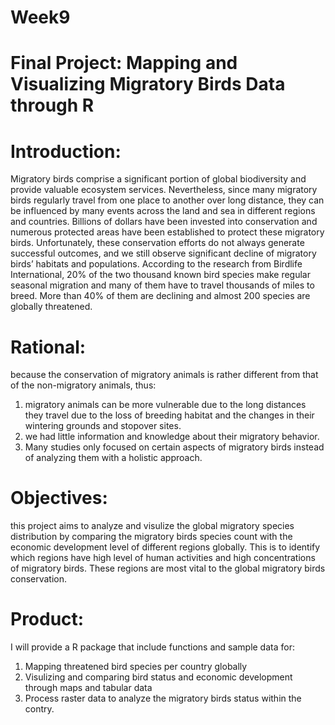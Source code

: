 # Week9
# Final Project: Mapping and Visualizing  Migratory Birds Data through R
# Introduction: 
Migratory birds comprise a significant portion of global biodiversity and provide valuable ecosystem services. Nevertheless, since many migratory birds regularly travel from one place to another over long distance, they can be influenced by many events across the land and sea in different regions and countries. Billions of dollars have been invested into conservation and numerous protected areas have been established to protect these migratory birds. Unfortunately, these conservation efforts do not always generate successful outcomes, and we still observe significant decline of migratory birds’ habitats and populations. According to the research from Birdlife International, 20% of the two thousand known bird species make regular seasonal migration and many of them have to travel thousands of miles to breed. More than 40% of them are declining and almost 200 species are globally threatened. 
 
# Rational: 
because the conservation of migratory animals is rather different from that of the non-migratory animals, thus: 
1. migratory animals can be more vulnerable due to the long distances they travel due to  the loss of breeding habitat and the changes in their wintering grounds and stopover sites. 
2. we had little information and knowledge about their migratory behavior. 
3. Many studies only focused on certain aspects of migratory birds instead of analyzing them with a holistic approach. 
 
# Objectives: 
this project aims to analyze and visulize the global migratory species distribution by comparing the migratory birds species count with the economic development level of different regions globally. This is to identify which regions have high level of human activities and high concentrations of migratory birds. These regions are most vital to the global migratory birds conservation. 
 
# Product:
I will provide a R package that include functions and sample data for:
1. Mapping threatened bird species per country globally
2. Visulizing and comparing bird status and economic development through maps and tabular data
3. Process raster data to analyze the migratory birds status within the contry.
